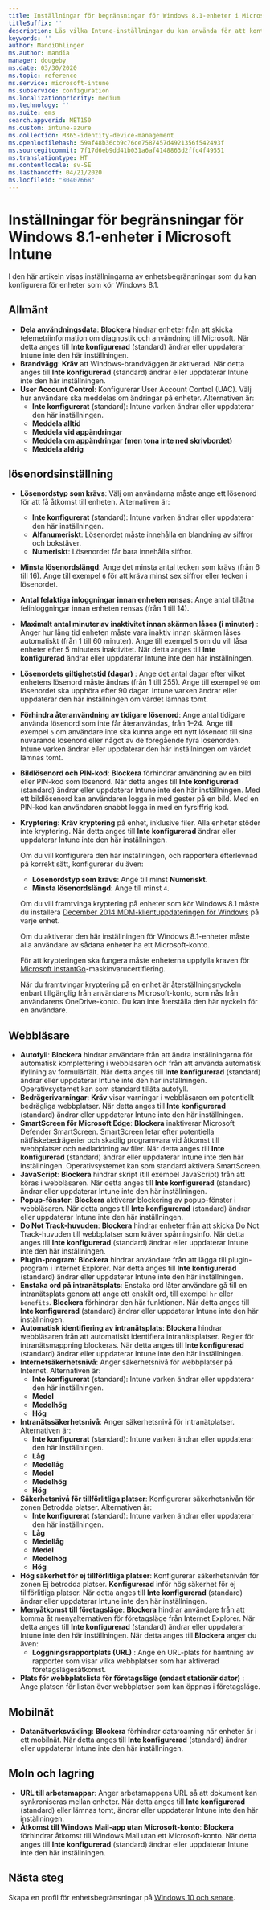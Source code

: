```yaml
---
title: Inställningar för begränsningar för Windows 8.1-enheter i Microsoft Intune – Azure | Microsoft Docs
titleSuffix: ''
description: Läs vilka Intune-inställningar du kan använda för att kontrollera enhetsinställningar och funktioner på enheter som kör Windows 8.1.
keywords: ''
author: MandiOhlinger
ms.author: mandia
manager: dougeby
ms.date: 03/30/2020
ms.topic: reference
ms.service: microsoft-intune
ms.subservice: configuration
ms.localizationpriority: medium
ms.technology: ''
ms.suite: ems
search.appverid: MET150
ms.custom: intune-azure
ms.collection: M365-identity-device-management
ms.openlocfilehash: 59af48b36cb9c76ce7587457d4921356f542493f
ms.sourcegitcommit: 7f17d6eb9dd41b031a6af4148863d2ffc4f49551
ms.translationtype: HT
ms.contentlocale: sv-SE
ms.lasthandoff: 04/21/2020
ms.locfileid: "80407668"
---
```

# <a name="microsoft-intune-windows-81-device-restriction-settings"></a>Inställningar för begränsningar för Windows 8.1-enheter i Microsoft Intune

I den här artikeln visas inställningarna av enhetsbegränsningar som du kan konfigurera för enheter som kör Windows 8.1.

## <a name="general"></a>Allmänt

- **Dela användningsdata**: **Blockera** hindrar enheter från att skicka telemetriinformation om diagnostik och användning till Microsoft. När detta anges till **Inte konfigurerad** (standard) ändrar eller uppdaterar Intune inte den här inställningen.
- **Brandvägg**: **Kräv** att Windows-brandväggen är aktiverad. När detta anges till **Inte konfigurerad** (standard) ändrar eller uppdaterar Intune inte den här inställningen.
- **User Account Control**: Konfigurerar User Account Control (UAC). Välj hur användare ska meddelas om ändringar på enheter. Alternativen är:
  - **Inte konfigurerat** (standard): Intune varken ändrar eller uppdaterar den här inställningen.
  - **Meddela alltid**
  - **Meddela vid appändringar**
  - **Meddela om appändringar (men tona inte ned skrivbordet)**
  - **Meddela aldrig**

## <a name="password"></a>lösenordsinställning

- **Lösenordstyp som krävs**: Välj om användarna måste ange ett lösenord för att få åtkomst till enheten. Alternativen är:
  - **Inte konfigurerat** (standard): Intune varken ändrar eller uppdaterar den här inställningen.
  - **Alfanumeriskt**: Lösenordet måste innehålla en blandning av siffror och bokstäver.
  - **Numeriskt**: Lösenordet får bara innehålla siffror.
- **Minsta lösenordslängd**: Ange det minsta antal tecken som krävs (från 6 till 16). Ange till exempel `6` för att kräva minst sex siffror eller tecken i lösenordet.
- **Antal felaktiga inloggningar innan enheten rensas**: Ange antal tillåtna felinloggningar innan enheten rensas (från 1 till 14).
- **Maximalt antal minuter av inaktivitet innan skärmen låses (i minuter)** : Anger hur lång tid enheten måste vara inaktiv innan skärmen låses automatiskt (från 1 till 60 minuter). Ange till exempel `5` om du vill låsa enheter efter 5 minuters inaktivitet. När detta anges till **Inte konfigurerad** ändrar eller uppdaterar Intune inte den här inställningen.
- **Lösenordets giltighetstid (dagar)** : Ange det antal dagar efter vilket enhetens lösenord måste ändras (från 1 till 255). Ange till exempel `90` om lösenordet ska upphöra efter 90 dagar. Intune varken ändrar eller uppdaterar den här inställningen om värdet lämnas tomt.
- **Förhindra återanvändning av tidigare lösenord**: Ange antal tidigare använda lösenord som inte får återanvändas, från 1–24. Ange till exempel `5` om användare inte ska kunna ange ett nytt lösenord till sina nuvarande lösenord eller något av de föregående fyra lösenorden. Intune varken ändrar eller uppdaterar den här inställningen om värdet lämnas tomt.
- **Bildlösenord och PIN-kod**: **Blockera** förhindrar användning av en bild eller PIN-kod som lösenord. När detta anges till **Inte konfigurerad** (standard) ändrar eller uppdaterar Intune inte den här inställningen. Med ett bildlösenord kan användaren logga in med gester på en bild. Med en PIN-kod kan användaren snabbt logga in med en fyrsiffrig kod.
- **Kryptering**: **Kräv kryptering** på enhet, inklusive filer. Alla enheter stöder inte kryptering. När detta anges till **Inte konfigurerad** ändrar eller uppdaterar Intune inte den här inställningen.

  Om du vill konfigurera den här inställningen, och rapportera efterlevnad på korrekt sätt, konfigurerar du även:
  - **Lösenordstyp som krävs**: Ange till minst **Numeriskt**.
  - **Minsta lösenordslängd**: Ange till minst `4`.

  Om du vill framtvinga kryptering på enheter som kör Windows 8.1 måste du installera [December 2014 MDM-klientuppdateringen för Windows](https://support.microsoft.com/kb/3013816) på varje enhet.

  Om du aktiverar den här inställningen för Windows 8.1-enheter måste alla användare av sådana enheter ha ett Microsoft-konto.

  För att krypteringen ska fungera måste enheterna uppfylla kraven för [Microsoft InstantGo](https://blogs.windows.com/windowsexperience/2014/06/19/instantgo-a-better-way-to-sleep/#IBHULcTfI4PokO8X.97)-maskinvarucertifiering.

  När du framtvingar kryptering på en enhet är återställningsnyckeln enbart tillgänglig från användarens Microsoft-konto, som nås från användarens OneDrive-konto. Du kan inte återställa den här nyckeln för en användare.

## <a name="browser"></a>Webbläsare

- **Autofyll**: **Blockera** hindrar användare från att ändra inställningarna för automatisk komplettering i webbläsaren och från att använda automatisk ifyllning av formulärfält. När detta anges till **Inte konfigurerad** (standard) ändrar eller uppdaterar Intune inte den här inställningen. Operativsystemet kan som standard tillåta autofyll.
- **Bedrägerivarningar**: **Kräv** visar varningar i webbläsaren om potentiellt bedrägliga webbplatser. När detta anges till **Inte konfigurerad** (standard) ändrar eller uppdaterar Intune inte den här inställningen.
- **SmartScreen för Microsoft Edge**: **Blockera** inaktiverar Microsoft Defender SmartScreen. SmartScreen letar efter potentiella nätfiskebedrägerier och skadlig programvara vid åtkomst till webbplatser och nedladdning av filer. När detta anges till **Inte konfigurerad** (standard) ändrar eller uppdaterar Intune inte den här inställningen. Operativsystemet kan som standard aktivera SmartScreen.
- **JavaScript**: **Blockera** hindrar skript (till exempel JavaScript) från att köras i webbläsaren. När detta anges till **Inte konfigurerad** (standard) ändrar eller uppdaterar Intune inte den här inställningen.
- **Popup-fönster**: **Blockera** aktiverar blockering av popup-fönster i webbläsaren. När detta anges till **Inte konfigurerad** (standard) ändrar eller uppdaterar Intune inte den här inställningen.
- **Do Not Track-huvuden**: **Blockera** hindrar enheter från att skicka Do Not Track-huvuden till webbplatser som kräver spårningsinfo. När detta anges till **Inte konfigurerad** (standard) ändrar eller uppdaterar Intune inte den här inställningen.
- **Plugin-program**: **Blockera** hindrar användare från att lägga till plugin-program i Internet Explorer. När detta anges till **Inte konfigurerad** (standard) ändrar eller uppdaterar Intune inte den här inställningen.
- **Enstaka ord på intranätsplats**: Enstaka ord låter användare gå till en intranätsplats genom att ange ett enskilt ord, till exempel `hr` eller `benefits`. **Blockera** förhindrar den här funktionen. När detta anges till **Inte konfigurerad** (standard) ändrar eller uppdaterar Intune inte den här inställningen.
- **Automatisk identifiering av intranätsplats**: **Blockera** hindrar webbläsaren från att automatiskt identifiera intranätsplatser. Regler för intranätsmappning blockeras. När detta anges till **Inte konfigurerad** (standard) ändrar eller uppdaterar Intune inte den här inställningen.
- **Internetsäkerhetsnivå**: Anger säkerhetsnivå för webbplatser på Internet. Alternativen är:
  - **Inte konfigurerat** (standard): Intune varken ändrar eller uppdaterar den här inställningen.
  - **Medel**
  - **Medelhög**
  - **Hög**
- **Intranätssäkerhetsnivå**: Anger säkerhetsnivå för intranätplatser. Alternativen är:
  - **Inte konfigurerat** (standard): Intune varken ändrar eller uppdaterar den här inställningen.
  - **Låg**
  - **Medellåg**
  - **Medel**
  - **Medelhög**
  - **Hög**
- **Säkerhetsnivå för tillförlitliga platser**: Konfigurerar säkerhetsnivån för zonen Betrodda platser. Alternativen är:
  - **Inte konfigurerat** (standard): Intune varken ändrar eller uppdaterar den här inställningen.
  - **Låg**
  - **Medellåg**
  - **Medel**
  - **Medelhög**
  - **Hög**
- **Hög säkerhet för ej tillförlitliga platser**: Konfigurerar säkerhetsnivån för zonen Ej betrodda platser. **Konfigurerad** inför hög säkerhet för ej tillförlitliga platser. När detta anges till **Inte konfigurerad** (standard) ändrar eller uppdaterar Intune inte den här inställningen.
- **Menyåtkomst till företagsläge**: **Blockera** hindrar användare från att komma åt menyalternativen för företagsläge från Internet Explorer. När detta anges till **Inte konfigurerad** (standard) ändrar eller uppdaterar Intune inte den här inställningen. När detta anges till **Blockera** anger du även:
  - **Loggningsrapportplats (URL)** : Ange en URL-plats för hämtning av rapporter som visar vilka webbplatser som har aktiverad företagslägesåtkomst.
- **Plats för webbplatslista för företagsläge (endast stationär dator)** : Ange platsen för listan över webbplatser som kan öppnas i företagsläge.

## <a name="cellular"></a>Mobilnät

- **Datanätverksväxling**: **Blockera** förhindrar dataroaming när enheter är i ett mobilnät. När detta anges till **Inte konfigurerad** (standard) ändrar eller uppdaterar Intune inte den här inställningen.

## <a name="cloud-and-storage"></a>Moln och lagring

- **URL till arbetsmappar**: Anger arbetsmappens URL så att dokument kan synkroniseras mellan enheter. När detta anges till **Inte konfigurerad** (standard) eller lämnas tomt, ändrar eller uppdaterar Intune inte den här inställningen.
- **Åtkomst till Windows Mail-app utan Microsoft-konto**: **Blockera** förhindrar åtkomst till Windows Mail utan ett Microsoft-konto. När detta anges till **Inte konfigurerad** (standard) ändrar eller uppdaterar Intune inte den här inställningen.

## <a name="next-steps"></a>Nästa steg

Skapa en profil för enhetsbegränsningar på [Windows 10 och senare](device-restrictions-windows-10.md).
